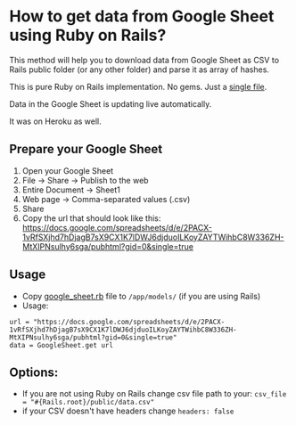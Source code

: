 # How to get data from Google Sheet using Ruby on Rails?

This method will help you to download data from Google Sheet as CSV to Rails public folder (or any other folder) and parse it as array of hashes.

This is pure Ruby on Rails implementation. No gems. Just a [single file](https://github.com/AndreyAzimov/ruby-on-rails-google-sheet-csv/blob/main/google_sheet.rb).

Data in the Google Sheet is updating live automatically.

It was on Heroku as well.

## Prepare your Google Sheet
1. Open your Google Sheet
2. File -> Share -> Publish to the web
3. Entire Document -> Sheet1
4. Web page -> Comma-separated values (.csv)
5. Share
6. Copy the url that should look like this: https://docs.google.com/spreadsheets/d/e/2PACX-1vRfSXjhd7hDjagB7sX9CX1K7lDWJ6djduoILKoyZAYTWihbC8W336ZH-MtXIPNsulhy6sga/pubhtml?gid=0&single=true

## Usage
- Copy [google_sheet.rb](https://github.com/AndreyAzimov/ruby-on-rails-google-sheet-csv/blob/main/google_sheet.rb) file to `/app/models/` (if you are using Rails)
- Usage:

```
url = "https://docs.google.com/spreadsheets/d/e/2PACX-1vRfSXjhd7hDjagB7sX9CX1K7lDWJ6djduoILKoyZAYTWihbC8W336ZH-MtXIPNsulhy6sga/pubhtml?gid=0&single=true"
data = GoogleSheet.get url
```
## Options:
- If you are not using Ruby on Rails change csv file path to your: ```csv_file = "#{Rails.root}/public/data.csv"```
- if your CSV doesn't have headers change `headers: false`
